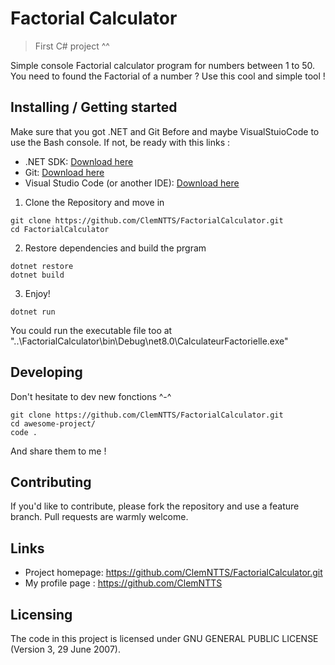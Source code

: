 # Factorial Calculator
> First C# project ^^

Simple console Factorial calculator program for numbers between 1 to 50.
You need to found the Factorial of a number ? Use this cool and simple tool !

## Installing / Getting started

Make sure that you got .NET and Git Before and maybe VisualStuioCode to use the Bash console.
If not, be ready with this links :
- .NET SDK: [Download here](https://dotnet.microsoft.com/download)
- Git: [Download here](https://git-scm.com/)
- Visual Studio Code (or another IDE): [Download here](https://code.visualstudio.com/)

1. Clone the Repository and move in
```shell
git clone https://github.com/ClemNTTS/FactorialCalculator.git
cd FactorialCalculator
```

2. Restore dependencies and build the prgram
```shell
dotnet restore
dotnet build
```

3. Enjoy!
```shell
dotnet run
```


You could run the executable file too at "..\FactorialCalculator\bin\Debug\net8.0\CalculateurFactorielle.exe"


## Developing

Don't hesitate to dev new fonctions ^-^

```shell
git clone https://github.com/ClemNTTS/FactorialCalculator.git
cd awesome-project/
code .
```

And share them to me !

## Contributing

If you'd like to contribute, please fork the repository and use a feature
branch. Pull requests are warmly welcome.

## Links

- Project homepage: https://github.com/ClemNTTS/FactorialCalculator.git
- My profile page : https://github.com/ClemNTTS

## Licensing

The code in this project is licensed under GNU GENERAL PUBLIC LICENSE (Version 3, 29 June 2007).